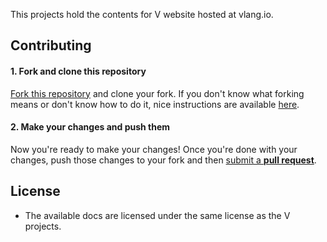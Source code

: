 This projects hold the contents for V website hosted at vlang.io.

## Contributing

#### 1. Fork and clone this repository

[Fork this repository](https://github.com/vlang/website/fork) and clone your fork. If you don't know what forking means or don't know how to do it, nice instructions are available [here](https://help.github.com/articles/fork-a-repo/).

#### 2. Make your changes and push them

Now you're ready to make your changes! Once you're done with your changes, push those changes to your fork and then [submit a **pull request**](https://help.github.com/articles/using-pull-requests/).

## License

* The available docs are licensed under the same license as the V projects.
